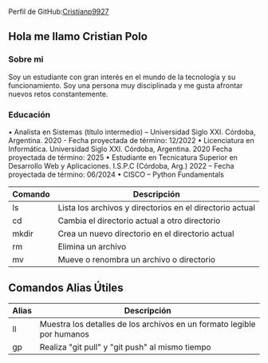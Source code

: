 Perfil de GitHub:[Cristianp9927](https://github.com/Cristianp9927)
## Hola me llamo Cristian Polo 
### Sobre mi
Soy un estudiante con gran interés en el mundo de la tecnología y su funcionamiento. 
Soy una persona muy disciplinada y me gusta afrontar nuevos retos constantemente. 
### Educación 
• Analista en Sistemas (título intermedio) – Universidad Siglo XXI. Córdoba, Argentina. 
2020 - Fecha proyectada de término: 12/2022 
• Licenciatura en Informática. Universidad Siglo XXI. Córdoba, Argentina. 2020 
Fecha proyectada de término: 2025 
• Estudiante en Tecnicatura Superior en Desarrollo Web y Aplicaciones. I.S.P.C 
(Córdoba, Arg.) 2022 – Fecha proyectada de término: 06/2024
• CISCO – Python Fundamentals



| Comando | Descripción |
| ------- | ----------- |
| ls | Lista los archivos y directorios en el directorio actual |
| cd | Cambia el directorio actual a otro directorio |
| mkdir | Crea un nuevo directorio en el directorio actual |
| rm | Elimina un archivo |
| mv | Mueve o renombra un archivo o directorio |
## Comandos Alias Útiles

| Alias | Descripción |
| ----- | ----------- |
| ll | Muestra los detalles de los archivos en un formato legible por humanos |
| gp | Realiza "git pull" y "git push" al mismo tiempo |
